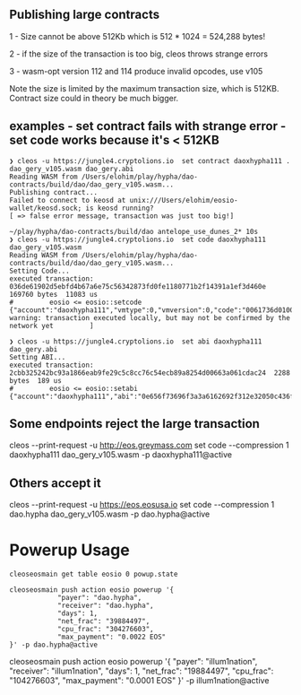 ## Publishing large contracts

1 - Size cannot be above 512Kb which is 512 * 1024 = 524,288 bytes!

2 - if the size of the transaction is too big, cleos throws strange errors

3 - wasm-opt version 112 and 114 produce invalid opcodes, use v105

Note the size is limited by the maximum transaction size, which is 512KB. Contract size could in theory be much bigger. 


## examples - set contract fails with strange error - set code works because it's < 512KB

```
❯ cleos -u https://jungle4.cryptolions.io  set contract daoxhypha111 . dao_gery_v105.wasm dao_gery.abi
Reading WASM from /Users/elohim/play/hypha/dao-contracts/build/dao/dao_gery_v105.wasm...
Publishing contract...
Failed to connect to keosd at unix:///Users/elohim/eosio-wallet/keosd.sock; is keosd running?
[ => false error message, transaction was just too big!]

~/play/hypha/dao-contracts/build/dao antelope_use_dunes_2* 10s
❯ cleos -u https://jungle4.cryptolions.io  set code daoxhypha111 dao_gery_v105.wasm              
Reading WASM from /Users/elohim/play/hypha/dao-contracts/build/dao/dao_gery_v105.wasm...
Setting Code...
executed transaction: 036de61902d5ebfd4b67a6e75c56342873fd0fe1180771b2f14391a1ef3d460e  169760 bytes  11083 us
#         eosio <= eosio::setcode               {"account":"daoxhypha111","vmtype":0,"vmversion":0,"code":"0061736d0100000001e2034260027f7f0060037f7...
warning: transaction executed locally, but may not be confirmed by the network yet         ] 

❯ cleos -u https://jungle4.cryptolions.io  set abi daoxhypha111 dao_gery.abi      
Setting ABI...
executed transaction: 2cbb325242bc93a1866eab9fe29c5c8cc76c54ecb89a8254d00663a061cdac24  2288 bytes  189 us
#         eosio <= eosio::setabi                {"account":"daoxhypha111","abi":"0e656f73696f3a3a6162692f312e32050c436f6e74656e7447726f757009436f6e7...
```

## Some endpoints reject the large transaction
cleos --print-request -u http://eos.greymass.com set code --compression 1 daoxhypha111 dao_gery_v105.wasm -p daoxhypha111@active

## Others accept it
cleos --print-request -u https://eos.eosusa.io set code --compression 1 dao.hypha dao_gery_v105.wasm -p dao.hypha@active

# Powerup Usage

```
cleoseosmain get table eosio 0 powup.state
```

```
cleoseosmain push action eosio powerup '{
            "payer": "dao.hypha",
            "receiver": "dao.hypha",
            "days": 1,
            "net_frac": "39884497",
            "cpu_frac": "304276603",
            "max_payment": "0.0022 EOS"
}' -p dao.hypha@active
```

cleoseosmain push action eosio powerup '{
            "payer": "illum1nation",
            "receiver": "illum1nation",
            "days": 1,
            "net_frac": "19884497",
            "cpu_frac": "104276603",
            "max_payment": "0.0001 EOS"
}' -p illum1nation@active
